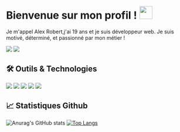 # Bienvenue sur mon profil ! <img src="https://github.com/MartinHeinz/MartinHeinz/blob/master/wave.gif" width="35"/>
<p>Je m'appel Alex Robert,j'ai 19 ans et je suis développeur web. Je suis motivé, déterminé, et passionné par mon métier !</p>

[![](https://img.shields.io/badge/LinkedIn-informational?style=for-the-badge&logo=linkedin&logoColor=white&color=0e76a8)](https://www.linkedin.com/in/alex-robert-9551171a7/)
[![](https://img.shields.io/badge/alexrobert.fr-informational?style=for-the-badge&logo=html5&logoColor=white&color=bc2b57)](https://alexrobert.fr)

## 🛠 Outils & Technologies
![](https://img.shields.io/badge/rust-%23000000.svg?style=flat&logo=rust&logoColor=white)
![](https://img.shields.io/badge/Code-PHP-informational?style=flat&logo=php&logoColor=2b62bc&color=2b62bc)
![](https://img.shields.io/badge/Code-SASS/SCSS-informational?style=flat&logo=sass&logoColor=bc2b80&color=bc2b80)
![](https://img.shields.io/badge/Code-Javascript-informational?style=flat&logo=javascript&logoColor=b3bc2b&color=b3bc2b)
![](https://img.shields.io/badge/Code-CSharp-informational?style=flat&logo=csharp&logoColor=2b87bc&color=2b87bc)

## 📈 Statistiques Github
![Anurag's GitHub stats](https://github-readme-stats.vercel.app/api?username=alex-robert-fr&show_icons=true&theme=radical)
[![Top Langs](https://github-readme-stats.vercel.app/api/top-langs/?username=alex-robert-fr&layout=compact&theme=radical)](https://github.com/anuraghazra/github-readme-stats)
